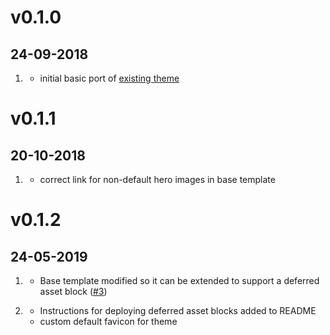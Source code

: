 # v0.1.0
##  24-09-2018

1. [](#new)
    * initial basic port of [existing theme](https://html5up.net/landed)

# v0.1.1
##  20-10-2018

1. [](#bugfix)
    * correct link for non-default hero images in base template

# v0.1.2
##  24-05-2019

1. [](#improved)
    * Base template modified so it can be extended to support a deferred asset block ([#3](https://github.com/hughbris/grav-theme-landed/issues/3))

1. [](#new)
    * Instructions for deploying deferred asset blocks added to README
    * custom default favicon for theme
